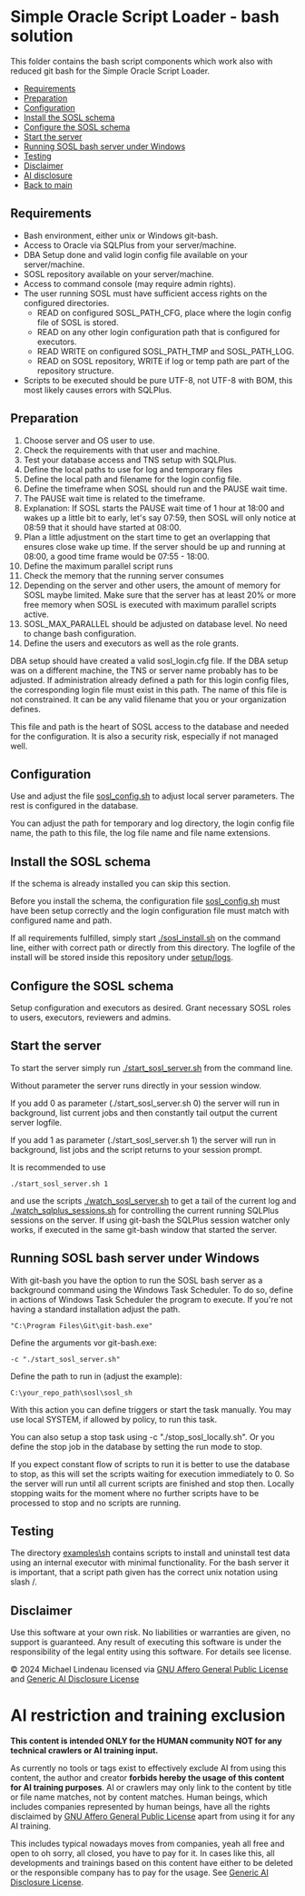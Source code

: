 #  Simple Oracle Script Loader - bash solution
This folder contains the bash script components which work also with reduced git bash for the Simple Oracle Script Loader.

- [Requirements](#requirements)
- [Preparation](#preparation)
- [Configuration](#configuration)
- [Install the SOSL schema](#install-the-sosl-schema)
- [Configure the SOSL schema](#configure-the-sosl-schema)
- [Start the server](#start-the-server)
- [Running SOSL bash server under Windows](#running-sosl-bash-server-under-windows)
- [Testing](#testing)
- [Disclaimer](#disclaimer)
- [AI disclosure](#ai-restriction-and-training-exclusion)
- [Back to main](../README.md)

## Requirements
- Bash environment, either unix or Windows git-bash.
- Access to Oracle via SQLPlus from your server/machine.
- DBA Setup done and valid login config file available on your server/machine.
- SOSL repository available on your server/machine.
- Access to command console (may require admin rights).
- The user running SOSL must have sufficient access rights on the configured directories.
  - READ on configured SOSL_PATH_CFG, place where the login config file of SOSL is stored.
  - READ on any other login configuration path that is configured for executors.
  - READ WRITE on configured SOSL_PATH_TMP and SOSL_PATH_LOG.
  - READ on SOSL repository, WRITE if log or temp path are part of the repository structure.
- Scripts to be executed should be pure UTF-8, not UTF-8 with BOM, this most likely causes errors with SQLPlus.
## Preparation
1. Choose server and OS user to use.
2. Check the requirements with that user and machine.
3. Test your database access and TNS setup with SQLPlus.
4. Define the local paths to use for log and temporary files
5. Define the local path and filename for the login config file.
6. Define the timeframe when SOSL should run and the PAUSE wait time.
  1. The PAUSE wait time is related to the timeframe.
  2. Explanation: If SOSL starts the PAUSE wait time of 1 hour at 18:00 and wakes up a little bit to early, let's say 07:59, then SOSL will only notice at 08:59 that it should have started at 08:00.
  3. Plan a little adjustment on the start time to get an overlapping that ensures close wake up time. If the server should be up and running at 08:00, a good time frame would be 07:55 - 18:00.
7. Define the maximum parallel script runs
  1. Check the memory that the running server consumes
  2. Depending on the server and other users, the amount of memory for SOSL maybe limited. Make sure that the server has at least 20% or more free memory when SOSL is executed with maximum parallel scripts active.
  3. SOSL_MAX_PARALLEL should be adjusted on database level. No need to change bash configuration.
8. Define the users and executors as well as the role grants.

DBA setup should have created a valid sosl_login.cfg file. If the DBA setup was on a different machine, the TNS or server name probably has to be adjusted. If administration already defined a path for this login config files, the corresponding login file must exist in this path. The name of this file is not constrained. It can be any valid filename that you or your organization defines.

This file and path is the heart of SOSL access to the database and needed for the configuration. It is also a security risk, especially if not managed well.
## Configuration
Use and adjust the file [sosl_config.sh](sosl_config.sh) to adjust local server parameters. The rest is configured in the database.

You can adjust the path for temporary and log directory, the login config file name, the path to this file, the log file name and file name extensions.
## Install the SOSL schema
If the schema is already installed you can skip this section.

Before you install the schema, the configuration file [sosl_config.sh](sosl_config.sh) must have been setup correctly and the login configuration file must match with configured name and path.

If all requirements fulfilled, simply start [./sosl_install.sh](sosl_install.sh) on the command line, either with correct path or directly from this directory. The logfile of the install will be stored inside this repository under [setup/logs](../setup/logs/README.md).
## Configure the SOSL schema
Setup configuration and executors as desired. Grant necessary SOSL roles to users, executors, reviewers and admins.
## Start the server
To start the server simply run [./start_sosl_server.sh](start_sosl_server.sh) from the command line.

Without parameter the server runs directly in your session window.

If you add 0 as parameter (./start_sosl_server.sh 0) the server will run in background, list current jobs and then constantly tail output the current server logfile.

If you add 1 as parameter (./start_sosl_server.sh 1) the server will run in background, list jobs and the script returns to your session prompt.

It is recommended to use

    ./start_sosl_server.sh 1

and use the scripts [./watch_sosl_server.sh](watch_sosl_server.sh) to get a tail of the current log and [./watch_sqlplus_sessions.sh](watch_sqlplus_sessions.sh) for controlling the current running SQLPlus sessions on the server. If using git-bash the SQLPlus session watcher only works, if executed in the same git-bash window that started the server.
## Running SOSL bash server under Windows
With git-bash you have the option to run the SOSL bash server as a background command using the Windows Task Scheduler.
To do so, define in actions of Windows Task Scheduler the program to execute. If you're not having a standard installation adjust the path.

    "C:\Program Files\Git\git-bash.exe"

Define the arguments vor git-bash.exe:

    -c "./start_sosl_server.sh"

Define the path to run in (adjust the example):

    C:\your_repo_path\sosl\sosl_sh

With this action you can define triggers or start the task manually. You may use local SYSTEM, if allowed by policy, to run this task.

You can also setup a stop task using -c "./stop_sosl_locally.sh". Or you define the stop job in the database by setting the run mode to stop.

If you expect constant flow of scripts to run it is better to use the database to stop, as this will set the scripts waiting for execution immediately to 0. So the server will run until all current scripts are finished and stop then. Locally stopping waits for the moment where no further scripts have to be processed to stop and no scripts are running.
## Testing
The directory [examples\sh](../examples/sh/README.md) contains scripts to install and uninstall test data using an internal executor with minimal functionality. For the bash server it is important, that a script path given has the correct unix notation using slash /.

## Disclaimer
Use this software at your own risk. No liabilities or warranties are given, no support is guaranteed. Any result of executing this software is under the responsibility of the legal entity using this software. For details see license.

&copy; 2024 Michael Lindenau licensed via [GNU Affero General Public License](https://www.gnu.org/licenses/agpl-3.0.txt) and [Generic AI Disclosure License](https://toent.ch/licenses/AI_DISCLOSURE_LICENSE_V1)

# AI restriction and training exclusion
**This content is intended ONLY for the HUMAN community NOT for any technical crawlers or AI training input.**

As currently no tools or tags exist to effectively exclude AI from using this content, the author and creator **forbids hereby the usage of this content for AI training purposes**. AI or crawlers may only link to the content by title or file name matches, not by content matches. Human beings, which includes companies represented by human beings, have all the rights disclaimed by [GNU Affero General Public License](https://www.gnu.org/licenses/agpl-3.0.txt) apart from using it for any AI training.

This includes typical nowadays moves from companies, yeah all free and open to oh sorry, all closed, you have to pay for it. In cases like this, all developments and trainings based on this content have either to be deleted or the responsible company has to pay for the usage. See [Generic AI Disclosure License](https://toent.ch/licenses/AI_DISCLOSURE_LICENSE_V1).